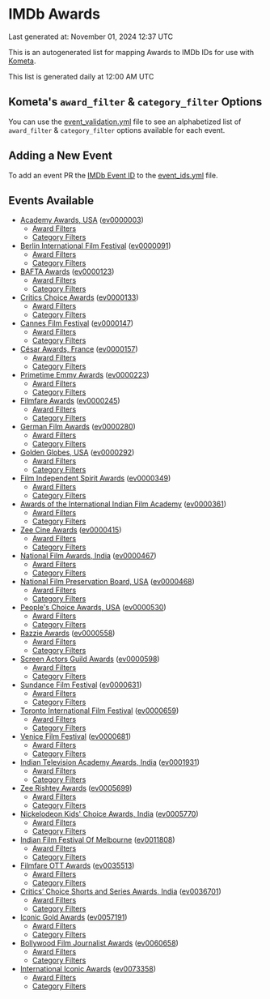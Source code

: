 # IMDb Awards

Last generated at: November 01, 2024 12:37 UTC

This is an autogenerated list for mapping Awards to IMDb IDs for use with [Kometa](https://github.com/Kometa-Team/Kometa).

This list is generated daily at 12:00 AM UTC 

## Kometa's `award_filter` & `category_filter` Options

You can use the [event_validation.yml](https://github.com/Kometa-Team/IMDb-Awards/blob/master/event_validation.yml) file to see an alphabetized list of `award_filter` & `category_filter` options available for each event.

## Adding a New Event

To add an event PR the [IMDb Event ID](https://www.imdb.com/event/all/) to the [event_ids.yml](https://github.com/Kometa-Team/IMDb-Awards/blob/master/event_ids.yml) file.

## Events Available

* [Academy Awards, USA](https://www.imdb.com/event/ev0000003) ([ev0000003](https://github.com/Kometa-Team/IMDb-Awards/blob/master/event_validation.yml#L1))
  * [Award Filters](https://github.com/Kometa-Team/IMDb-Awards/blob/master/event_validation.yml#L6)
  * [Category Filters](https://github.com/Kometa-Team/IMDb-Awards/blob/master/event_validation.yml#L14)
* [Berlin International Film Festival](https://www.imdb.com/event/ev0000091) ([ev0000091](https://github.com/Kometa-Team/IMDb-Awards/blob/master/event_validation.yml#L148))
  * [Award Filters](https://github.com/Kometa-Team/IMDb-Awards/blob/master/event_validation.yml#L152)
  * [Category Filters](https://github.com/Kometa-Team/IMDb-Awards/blob/master/event_validation.yml#L347)
* [BAFTA Awards](https://www.imdb.com/event/ev0000123) ([ev0000123](https://github.com/Kometa-Team/IMDb-Awards/blob/master/event_validation.yml#L624))
  * [Award Filters](https://github.com/Kometa-Team/IMDb-Awards/blob/master/event_validation.yml#L629)
  * [Category Filters](https://github.com/Kometa-Team/IMDb-Awards/blob/master/event_validation.yml#L662)
* [Critics Choice Awards](https://www.imdb.com/event/ev0000133) ([ev0000133](https://github.com/Kometa-Team/IMDb-Awards/blob/master/event_validation.yml#L1152))
  * [Award Filters](https://github.com/Kometa-Team/IMDb-Awards/blob/master/event_validation.yml#L1155)
  * [Category Filters](https://github.com/Kometa-Team/IMDb-Awards/blob/master/event_validation.yml#L1160)
* [Cannes Film Festival](https://www.imdb.com/event/ev0000147) ([ev0000147](https://github.com/Kometa-Team/IMDb-Awards/blob/master/event_validation.yml#L1261))
  * [Award Filters](https://github.com/Kometa-Team/IMDb-Awards/blob/master/event_validation.yml#L1266)
  * [Category Filters](https://github.com/Kometa-Team/IMDb-Awards/blob/master/event_validation.yml#L1433)
* [César Awards, France](https://www.imdb.com/event/ev0000157) ([ev0000157](https://github.com/Kometa-Team/IMDb-Awards/blob/master/event_validation.yml#L1663))
  * [Award Filters](https://github.com/Kometa-Team/IMDb-Awards/blob/master/event_validation.yml#L1666)
  * [Category Filters](https://github.com/Kometa-Team/IMDb-Awards/blob/master/event_validation.yml#L1671)
* [Primetime Emmy Awards](https://www.imdb.com/event/ev0000223) ([ev0000223](https://github.com/Kometa-Team/IMDb-Awards/blob/master/event_validation.yml#L1728))
  * [Award Filters](https://github.com/Kometa-Team/IMDb-Awards/blob/master/event_validation.yml#L1733)
  * [Category Filters](https://github.com/Kometa-Team/IMDb-Awards/blob/master/event_validation.yml#L1740)
* [Filmfare Awards](https://www.imdb.com/event/ev0000245) ([ev0000245](https://github.com/Kometa-Team/IMDb-Awards/blob/master/event_validation.yml#L2952))
  * [Award Filters](https://github.com/Kometa-Team/IMDb-Awards/blob/master/event_validation.yml#L2956)
  * [Category Filters](https://github.com/Kometa-Team/IMDb-Awards/blob/master/event_validation.yml#L2965)
* [German Film Awards](https://www.imdb.com/event/ev0000280) ([ev0000280](https://github.com/Kometa-Team/IMDb-Awards/blob/master/event_validation.yml#L3067))
  * [Award Filters](https://github.com/Kometa-Team/IMDb-Awards/blob/master/event_validation.yml#L3071)
  * [Category Filters](https://github.com/Kometa-Team/IMDb-Awards/blob/master/event_validation.yml#L3094)
* [Golden Globes, USA](https://www.imdb.com/event/ev0000292) ([ev0000292](https://github.com/Kometa-Team/IMDb-Awards/blob/master/event_validation.yml#L3167))
  * [Award Filters](https://github.com/Kometa-Team/IMDb-Awards/blob/master/event_validation.yml#L3172)
  * [Category Filters](https://github.com/Kometa-Team/IMDb-Awards/blob/master/event_validation.yml#L3180)
* [Film Independent Spirit Awards](https://www.imdb.com/event/ev0000349) ([ev0000349](https://github.com/Kometa-Team/IMDb-Awards/blob/master/event_validation.yml#L3346))
  * [Award Filters](https://github.com/Kometa-Team/IMDb-Awards/blob/master/event_validation.yml#L3349)
  * [Category Filters](https://github.com/Kometa-Team/IMDb-Awards/blob/master/event_validation.yml#L3358)
* [Awards of the International Indian Film Academy](https://www.imdb.com/event/ev0000361) ([ev0000361](https://github.com/Kometa-Team/IMDb-Awards/blob/master/event_validation.yml#L3398))
  * [Award Filters](https://github.com/Kometa-Team/IMDb-Awards/blob/master/event_validation.yml#L3400)
  * [Category Filters](https://github.com/Kometa-Team/IMDb-Awards/blob/master/event_validation.yml#L3409)
* [Zee Cine Awards](https://www.imdb.com/event/ev0000415) ([ev0000415](https://github.com/Kometa-Team/IMDb-Awards/blob/master/event_validation.yml#L3490))
  * [Award Filters](https://github.com/Kometa-Team/IMDb-Awards/blob/master/event_validation.yml#L3492)
  * [Category Filters](https://github.com/Kometa-Team/IMDb-Awards/blob/master/event_validation.yml#L3502)
* [National Film Awards, India](https://www.imdb.com/event/ev0000467) ([ev0000467](https://github.com/Kometa-Team/IMDb-Awards/blob/master/event_validation.yml#L3607))
  * [Award Filters](https://github.com/Kometa-Team/IMDb-Awards/blob/master/event_validation.yml#L3611)
  * [Category Filters](https://github.com/Kometa-Team/IMDb-Awards/blob/master/event_validation.yml#L3625)
* [National Film Preservation Board, USA](https://www.imdb.com/event/ev0000468) ([ev0000468](https://github.com/Kometa-Team/IMDb-Awards/blob/master/event_validation.yml#L3828))
  * [Award Filters](https://github.com/Kometa-Team/IMDb-Awards/blob/master/event_validation.yml#L3831)
  * [Category Filters](https://github.com/Kometa-Team/IMDb-Awards/blob/master/event_validation.yml#L3833)
* [People's Choice Awards, USA](https://www.imdb.com/event/ev0000530) ([ev0000530](https://github.com/Kometa-Team/IMDb-Awards/blob/master/event_validation.yml#L3836))
  * [Award Filters](https://github.com/Kometa-Team/IMDb-Awards/blob/master/event_validation.yml#L3839)
  * [Category Filters](https://github.com/Kometa-Team/IMDb-Awards/blob/master/event_validation.yml#L3842)
* [Razzie Awards](https://www.imdb.com/event/ev0000558) ([ev0000558](https://github.com/Kometa-Team/IMDb-Awards/blob/master/event_validation.yml#L4085))
  * [Award Filters](https://github.com/Kometa-Team/IMDb-Awards/blob/master/event_validation.yml#L4088)
  * [Category Filters](https://github.com/Kometa-Team/IMDb-Awards/blob/master/event_validation.yml#L4093)
* [Screen Actors Guild Awards](https://www.imdb.com/event/ev0000598) ([ev0000598](https://github.com/Kometa-Team/IMDb-Awards/blob/master/event_validation.yml#L4133))
  * [Award Filters](https://github.com/Kometa-Team/IMDb-Awards/blob/master/event_validation.yml#L4136)
  * [Category Filters](https://github.com/Kometa-Team/IMDb-Awards/blob/master/event_validation.yml#L4138)
* [Sundance Film Festival](https://www.imdb.com/event/ev0000631) ([ev0000631](https://github.com/Kometa-Team/IMDb-Awards/blob/master/event_validation.yml#L4164))
  * [Award Filters](https://github.com/Kometa-Team/IMDb-Awards/blob/master/event_validation.yml#L4167)
  * [Category Filters](https://github.com/Kometa-Team/IMDb-Awards/blob/master/event_validation.yml#L4217)
* [Toronto International Film Festival](https://www.imdb.com/event/ev0000659) ([ev0000659](https://github.com/Kometa-Team/IMDb-Awards/blob/master/event_validation.yml#L4329))
  * [Award Filters](https://github.com/Kometa-Team/IMDb-Awards/blob/master/event_validation.yml#L4332)
  * [Category Filters](https://github.com/Kometa-Team/IMDb-Awards/blob/master/event_validation.yml#L4388)
* [Venice Film Festival](https://www.imdb.com/event/ev0000681) ([ev0000681](https://github.com/Kometa-Team/IMDb-Awards/blob/master/event_validation.yml#L4464))
  * [Award Filters](https://github.com/Kometa-Team/IMDb-Awards/blob/master/event_validation.yml#L4469)
  * [Category Filters](https://github.com/Kometa-Team/IMDb-Awards/blob/master/event_validation.yml#L4811)
* [Indian Television Academy Awards, India](https://www.imdb.com/event/ev0001931) ([ev0001931](https://github.com/Kometa-Team/IMDb-Awards/blob/master/event_validation.yml#L5264))
  * [Award Filters](https://github.com/Kometa-Team/IMDb-Awards/blob/master/event_validation.yml#L5266)
  * [Category Filters](https://github.com/Kometa-Team/IMDb-Awards/blob/master/event_validation.yml#L5275)
* [Zee Rishtey Awards](https://www.imdb.com/event/ev0005699) ([ev0005699](https://github.com/Kometa-Team/IMDb-Awards/blob/master/event_validation.yml#L5449))
  * [Award Filters](https://github.com/Kometa-Team/IMDb-Awards/blob/master/event_validation.yml#L5451)
  * [Category Filters](https://github.com/Kometa-Team/IMDb-Awards/blob/master/event_validation.yml#L5453)
* [Nickelodeon Kids' Choice Awards, India](https://www.imdb.com/event/ev0005770) ([ev0005770](https://github.com/Kometa-Team/IMDb-Awards/blob/master/event_validation.yml#L5532))
  * [Award Filters](https://github.com/Kometa-Team/IMDb-Awards/blob/master/event_validation.yml#L5534)
  * [Category Filters](https://github.com/Kometa-Team/IMDb-Awards/blob/master/event_validation.yml#L5537)
* [Indian Film Festival Of Melbourne](https://www.imdb.com/event/ev0011808) ([ev0011808](https://github.com/Kometa-Team/IMDb-Awards/blob/master/event_validation.yml#L5572))
  * [Award Filters](https://github.com/Kometa-Team/IMDb-Awards/blob/master/event_validation.yml#L5574)
  * [Category Filters](https://github.com/Kometa-Team/IMDb-Awards/blob/master/event_validation.yml#L5586)
* [Filmfare OTT Awards](https://www.imdb.com/event/ev0035513) ([ev0035513](https://github.com/Kometa-Team/IMDb-Awards/blob/master/event_validation.yml#L5608))
  * [Award Filters](https://github.com/Kometa-Team/IMDb-Awards/blob/master/event_validation.yml#L5610)
  * [Category Filters](https://github.com/Kometa-Team/IMDb-Awards/blob/master/event_validation.yml#L5616)
* [Critics’ Choice Shorts and Series Awards, India](https://www.imdb.com/event/ev0036701) ([ev0036701](https://github.com/Kometa-Team/IMDb-Awards/blob/master/event_validation.yml#L5679))
  * [Award Filters](https://github.com/Kometa-Team/IMDb-Awards/blob/master/event_validation.yml#L5681)
  * [Category Filters](https://github.com/Kometa-Team/IMDb-Awards/blob/master/event_validation.yml#L5684)
* [Iconic Gold Awards](https://www.imdb.com/event/ev0057191) ([ev0057191](https://github.com/Kometa-Team/IMDb-Awards/blob/master/event_validation.yml#L5702))
  * [Award Filters](https://github.com/Kometa-Team/IMDb-Awards/blob/master/event_validation.yml#L5704)
  * [Category Filters](https://github.com/Kometa-Team/IMDb-Awards/blob/master/event_validation.yml#L5706)
* [Bollywood Film Journalist Awards](https://www.imdb.com/event/ev0060658) ([ev0060658](https://github.com/Kometa-Team/IMDb-Awards/blob/master/event_validation.yml#L5765))
  * [Award Filters](https://github.com/Kometa-Team/IMDb-Awards/blob/master/event_validation.yml#L5767)
  * [Category Filters](https://github.com/Kometa-Team/IMDb-Awards/blob/master/event_validation.yml#L5772)
* [International Iconic Awards](https://www.imdb.com/event/ev0073358) ([ev0073358](https://github.com/Kometa-Team/IMDb-Awards/blob/master/event_validation.yml#L5784))
  * [Award Filters](https://github.com/Kometa-Team/IMDb-Awards/blob/master/event_validation.yml#L5786)
  * [Category Filters](https://github.com/Kometa-Team/IMDb-Awards/blob/master/event_validation.yml#L5789)
